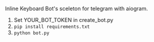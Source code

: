Inline Keyboard Bot's sceleton for telegram with aiogram.
1. Set YOUR_BOT_TOKEN in create_bot.py
2. `pip install requirements.txt`  
3. `python bot.py`
